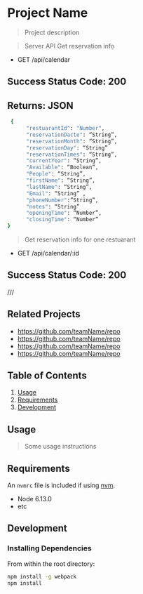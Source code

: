 # Project Name

> Project description

>Server API
> Get reservation info
   - GET /api/calendar

 ## Success Status Code: 200

 ## Returns: JSON
```sh
 {
      "restuarantId": "Number",
      "reservationDacte": “String”,
      "reservationMonth": “String”,
      "reservationDay": “String”
      "reservationTimes": “String”,
      "currentYear": “String”,
      "Available": “Boolean”,
      "People": “String”,
      "firstName": “String”,
      "lastName": “String”,
      "Email": “String” ,
      "phoneNumber":”String”,
      "notes": “String”
      "openingTime": “Number”,
      "closingTime": “Number”
}
```

> Get reservation info for one restuarant
   - GET /api/calendar/:id

## Success Status Code: 200

///


## Related Projects

  - https://github.com/teamName/repo
  - https://github.com/teamName/repo
  - https://github.com/teamName/repo
  - https://github.com/teamName/repo

## Table of Contents

1. [Usage](#Usage)
1. [Requirements](#requirements)
1. [Development](#development)

## Usage

> Some usage instructions

## Requirements

An `nvmrc` file is included if using [nvm](https://github.com/creationix/nvm).

- Node 6.13.0
- etc

## Development

### Installing Dependencies

From within the root directory:

```sh
npm install -g webpack
npm install
```

